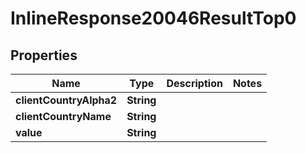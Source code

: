 # InlineResponse20046ResultTop0

## Properties
Name | Type | Description | Notes
------------ | ------------- | ------------- | -------------
**clientCountryAlpha2** | **String** |  | 
**clientCountryName** | **String** |  | 
**value** | **String** |  | 
